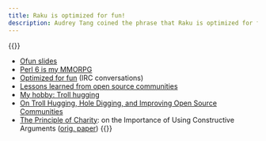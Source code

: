 ```yaml
---
title: Raku is optimized for fun!
description: Audrey Tang coined the phrase that Raku is optimized for fun, short -Ofun. Raku has a fun-driven community, writing a Raku compiler is fun, developing applications too, and most of all dealing with friendly, intelligent people.
---
```


{{<fullsection>}}
- [Ofun slides](http://www.slideshare.net/autang/ofun-optimizing-for-fun)
- [Perl 6 is my MMORPG](http://strangelyconsistent.org/blog/perl-6-is-my-mmorpg)
- [Optimized for fun](https://perlgeek.de/blog-en/perl-6/optimized-for-fun.html) (IRC conversations)
- [Lessons learned from open source communities](https://medium.com/@audrey.tang/lessons-i-ve-learned-32f5d8107e34)
- [My hobby: Troll hugging](http://pugs.blogs.com/audrey/2009/08/my-hobby-troll-hugging.html)
- [On Troll Hugging, Hole Digging, and Improving Open Source Communities](https://perl6.party/post/On-Troll-Hugging-Hole-Digging-and-Improving-Open-Source-Communities)
- [The Principle of Charity](https://effectiviology.com/principle-of-charity/): on the Importance of Using Constructive Arguments ([orig. paper](https://www.jstor.org/stable/20123725))
{{</fullsection>}}